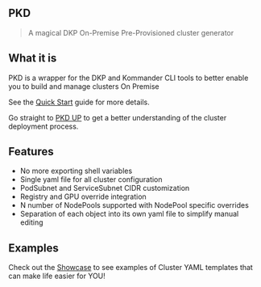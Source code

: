 ## PKD

> A magical DKP On-Premise Pre-Provisioned cluster generator

## What it is

PKD is a wrapper for the DKP and Kommander CLI tools to better enable you to build and manage clusters On Premise

See the [Quick Start](quickstart.md) guide for more details.

Go straight to [PKD UP](pkdUP.md) to get a better understanding of the cluster deployment process.

## Features

- No more exporting shell variables
- Single yaml file for all cluster configuration
- PodSubnet and ServiceSubnet CIDR customization
- Registry and GPU override integration
- N number of NodePools supported with NodePool specific overrides
- Separation of each object into its own yaml file to simplify manual editing 

## Examples

Check out the [Showcase](showcase.md) to see examples of Cluster YAML templates that can make life easier for YOU!
